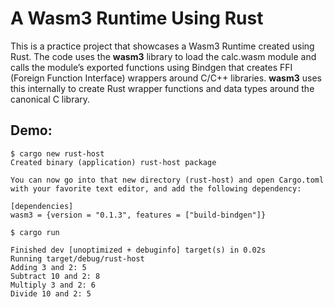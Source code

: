 # A Wasm3 Runtime Using Rust 

This is a practice project that showcases a Wasm3 Runtime created using Rust. The code uses the **wasm3** library to load the calc.wasm module and calls the module’s exported functions using Bindgen that creates FFI (Foreign Function Interface) wrappers around C/C++ libraries. **wasm3** uses this internally to create Rust wrapper functions and data types around the canonical C library.

## Demo:
```
$ cargo new rust-host
Created binary (application) rust-host package

You can now go into that new directory (rust-host) and open Cargo.toml with your favorite text editor, and add the following dependency:

[dependencies]
wasm3 = {version = "0.1.3", features = ["build-bindgen"]}

$ cargo run

Finished dev [unoptimized + debuginfo] target(s) in 0.02s
Running target/debug/rust-host
Adding 3 and 2: 5
Subtract 10 and 2: 8
Multiply 3 and 2: 6
Divide 10 and 2: 5
```

